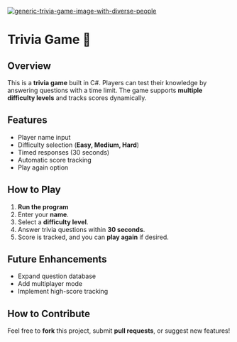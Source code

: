 <a href='https://postimg.cc/wRJcZHm8' target='_blank'><img src='https://i.postimg.cc/wRJcZHm8/generic-trivia-game-image-with-diverse-people.jpg' border='0' alt='generic-trivia-game-image-with-diverse-people'/></a>

# Trivia Game 🎉

## Overview
This is a **trivia game** built in C#. Players can test their knowledge by answering questions with a time limit. The game supports **multiple difficulty levels** and tracks scores dynamically.

## Features
- Player name input
- Difficulty selection (**Easy, Medium, Hard**)
- Timed responses (30 seconds)
- Automatic score tracking
- Play again option

## How to Play
1. **Run the program** 
2. Enter your **name**.
3. Select a **difficulty level**.
4. Answer trivia questions within **30 seconds**.
5. Score is tracked, and you can **play again** if desired.


## Future Enhancements
- Expand question database
- Add multiplayer mode
- Implement high-score tracking

## How to Contribute
Feel free to **fork** this project, submit **pull requests**, or suggest new features!


